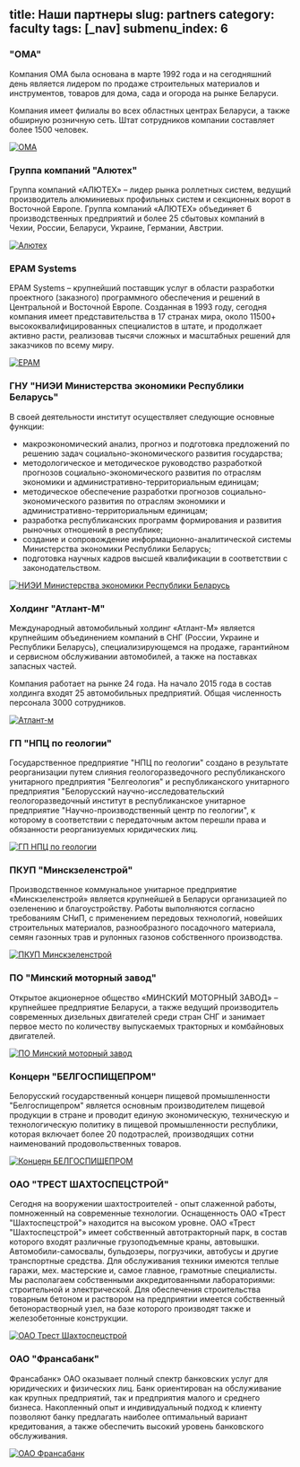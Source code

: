 title: Наши партнеры
slug: partners
category: faculty
tags: [_nav]
submenu_index: 6
---

### "ОМА"

Компания ОМА была основана в марте 1992 года и на сегодняшний день является
лидером по продаже строительных материалов и инструментов, товаров для дома,
сада и огорода на рынке Беларуси.

Компания имеет филиалы во всех областных центрах Беларуси, а также обширную
розничную сеть. Штат сотрудников компании составляет более 1500 человек.

[![OMA](/img/content/partners/oma.png)](http://www.oma.by/)

### Группа компаний "Алютех"

Группа компаний «АЛЮТЕХ» – лидер рынка роллетных систем, ведущий производитель
алюминиевых профильных систем и секционных ворот в Восточной Европе. Группа
компаний «АЛЮТЕХ» объединяет 6 производственных предприятий и более 25 сбытовых
компаний в Чехии, России, Беларуси, Украине, Германии, Австрии.

[![Алютех](/img/content/partners/alutech.png)](http://www.alutech-group.com/)

### EPAM Systems

EPAM Systems – крупнейший поставщик услуг в области разработки проектного
(заказного) программного обеспечения и решений в Центральной и Восточной Европе.
Созданная в 1993 году, сегодня компания имеет представительства в 17 странах
мира, около 11500+ высококвалифицированных специалистов в штате, и продолжает
активно расти, реализовав тысячи сложных и масштабных решений для заказчиков по
всему миру.

[![EPAM](/img/content/partners/epam.png)](http://www.epam.by/)

### ГНУ "НИЭИ Министерства экономики Республики Беларусь"

В своей деятельности институт осуществляет следующие основные функции:

- макроэкономический анализ, прогноз и подготовка предложений по решению задач социально-экономического развития государства;
- методологическое и методическое руководство разработкой прогнозов социально-экономического развития по отраслям экономики и административно-территориальным единицам;
- методическое обеспечение разработки прогнозов социально-экономического развития по отраслям экономики и административно-территориальным единицам;
- разработка республиканских программ формирования и развития рыночных отношений в республике;
- создание и сопровождение информационно-аналитической системы Министерства экономики Республики Беларусь;
- подготовка научных кадров высшей квалификации в соответствии с законодательством.

[![НИЭИ Министерства экономики Республики Беларусь](/img/content/partners/min_economy.gif)](http://www.economy.gov.by/ru/niei)

### Холдинг "Атлант-М"

Международный автомобильный холдинг «Атлант-М» является крупнейшим объединением
компаний в СНГ (России, Украине и Республики Беларусь), специализирующемся на
продаже, гарантийном и сервисном обслуживании автомобилей, а также на поставках
запасных частей.

Компания работает на рынке 24 года. На начало 2015 года в состав холдинга входят
25 автомобильных предприятий. Общая численность персонала 3000 сотрудников.

[![Атлант-м](/img/content/partners/atlant_m.jpg)](http://atlant-m.by/)

### ГП "НПЦ по геологии"

Государственное предприятие "НПЦ по геологии" создано в результате реорганизации
путем слияния геологоразведочного республиканского унитарного предприятия
"Белгеология" и республиканского унитарного предприятия "Белорусский
научно-исследовательский геологоразведочный институт в республиканское унитарное
предприятие "Научно-производственный центр по геологии", к которому в
соответствии с передаточным актом перешли права и обязанности реорганизуемых
юридических лиц.

[![ГП НПЦ по геологии](/img/content/partners/npc_geology.jpg)](http://geologiya.by/)

### ПКУП "Минскзеленстрой"

Производственное коммунальное унитарное предприятие «Минскзеленстрой» является
крупнейшей в Беларуси организацией по озеленению и благоустройству. Работы
выполняются согласно требованиям СНиП, с применением передовых технологий,
новейших строительных материалов, разнообразного посадочного материала, семян
газонных трав и рулонных газонов собственного производства.

[![ПКУП Минскзеленстрой](/img/content/partners/mzs.jpg)](http://mzs.by/)

### ПО "Минский моторный завод"

Открытое акционерное общество «МИНСКИЙ МОТОРНЫЙ ЗАВОД» – крупнейшее предприятие
Беларуси, а также ведущий производитель современных дизельных двигателей среди
стран СНГ и занимает первое место по количеству выпускаемых тракторных и
комбайновых двигателей.

[![ПО Минский моторный завод](/img/content/partners/mmz.jpg)](http://po-mmz.minsk.by/)

### Концерн "БЕЛГОСПИЩЕПРОМ"

Белорусский государственный концерн пищевой промышленности "Белгоспищепром"
является основным производителем пищевой продукции в стране и проводит единую
экономическую, техническую и технологическую политику в пищевой промышленности
республики, которая включает более 20 подотраслей, производящих сотни
наименований продовольственных товаров.

[![Концерн БЕЛГОСПИЩЕПРОМ](/img/content/partners/bgp.jpg)](http://bgp.by/)

### ОАО "ТРЕСТ ШАХТОСПЕЦСТРОЙ"

Сегодня на вооружении шахтостроителей - опыт слаженной работы, помноженный на
современные технологии. Оснащенность ОАО «Трест "Шахтоспецстрой"» находится на
высоком уровне. ОАО «Трест "Шахтоспецстрой"» имеет собственный автотракторный
парк, в состав которого входят различные грузоподъемные краны, автовышки.
Автомобили-самосвалы, бульдозеры, погрузчики, автобусы и другие транспортные
средства. Для обслуживания техники имеются теплые гаражи, мех. мастерские и,
самое главное, грамотные специалисты. Мы располагаем собственными
аккредитованными лабораториями: строительной и электрической. Для обеспечения
строительства товарным бетоном и раствором на предприятии имеется собственный
бетонорастворный узел, на базе которого производят также и железобетонные
конструкции.

[![ОАО Трест Шахтоспецстрой](/img/content/partners/shahta.gif)](http://shahta.by/)

### ОАО "Франсабанк"

Франсабанк» ОАО оказывает полный спектр банковских услуг для юридических и
физических лиц. Банк ориентирован на обслуживание как крупных предприятий, так и
предприятия малого и среднего бизнеса. Накопленный опыт и индивидуальный подход
к клиенту позволяют банку предлагать наиболее оптимальный вариант кредитования,
а также обеспечить высокий уровень банковского обслуживания.

[![ОАО Франсабанк](/img/content/partners/fransabank.png)](http://fransabank.by/)
